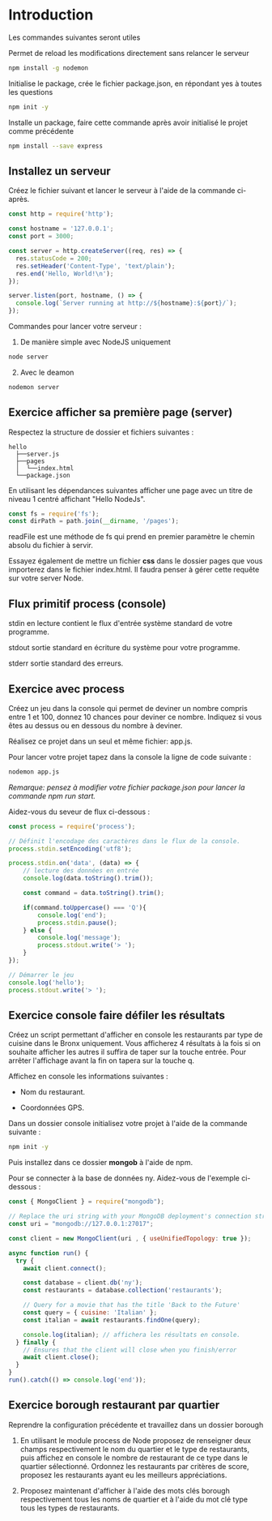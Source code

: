 # Introduction

Les commandes suivantes seront utiles 

Permet de reload les modifications directement sans relancer le serveur

```bash
npm install -g nodemon 
```

Initialise le package, crée le fichier package.json, en répondant yes à toutes les questions

```bash
npm init -y 
```

Installe un package, faire cette commande après avoir initialisé le projet comme précédente

```bash
npm install --save express 
```

## Installez un serveur 

Créez le fichier suivant et lancer le serveur à l'aide de la commande ci-après.

```js
const http = require('http');

const hostname = '127.0.0.1';
const port = 3000;

const server = http.createServer((req, res) => {
  res.statusCode = 200;
  res.setHeader('Content-Type', 'text/plain');
  res.end('Hello, World!\n');
});

server.listen(port, hostname, () => {
  console.log(`Server running at http://${hostname}:${port}/`);
});
```

Commandes pour lancer votre serveur :

1. De manière simple avec NodeJS uniquement

```bash
node server
```

2. Avec le deamon

```bash
nodemon server
```

## Exercice afficher sa première page (server)

Respectez la structure de dossier et fichiers suivantes :

```text
hello
  ├──server.js
  ├──pages
  │  └──index.html
  └──package.json
```

En utilisant les dépendances suivantes afficher une page avec un titre de niveau 1 centré affichant "Hello NodeJs".

```js
const fs = require('fs');
const dirPath = path.join(__dirname, '/pages');
```

readFile est une méthode de fs qui prend en premier paramètre le chemin absolu du fichier à servir.

Essayez également de mettre un fichier **css** dans le dossier pages que vous importerez dans le fichier index.html. Il faudra penser à gérer cette requête sur votre server Node.

## Flux primitif process (console)

stdin en lecture contient le flux d'entrée système standard de votre programme.

stdout sortie standard en écriture du système pour votre programme.

stderr sortie standard des erreurs.

## Exercice avec process

Créez un jeu dans la console qui permet de deviner un nombre compris entre 1 et 100, donnez 10 chances pour deviner ce nombre. Indiquez si vous êtes au dessus ou en dessous du nombre à deviner. 

Réalisez ce projet dans un seul et même fichier: app.js.

Pour lancer votre projet tapez dans la console la ligne de code suivante :

```bash
nodemon app.js
```

*Remarque: pensez à modifier votre fichier package.json pour lancer la commande npm run start.*

Aidez-vous du seveur de flux ci-dessous :

```js
const process = require('process');

// Définit l'encodage des caractères dans le flux de la console.
process.stdin.setEncoding('utf8'); 

process.stdin.on('data', (data) => {
    // lecture des données en entrée
    console.log(data.toString().trim());

    const command = data.toString().trim();

    if(command.toUppercase() === 'Q'){
        console.log('end');
        process.stdin.pause();
    } else {
        console.log('message');
        process.stdout.write('> ');
    }
});

// Démarrer le jeu
console.log('hello');
process.stdout.write('> ');
```

## Exercice console faire défiler les résultats

Créez un script permettant d'afficher en console les restaurants par type de cuisine dans le Bronx uniquement. Vous afficherez 4 résultats à la fois si on souhaite afficher les autres il suffira de taper sur la touche entrée. Pour arrêter l'affichage avant la fin on tapera sur la touche q.

Affichez en console les informations suivantes :

- Nom du restaurant.

- Coordonnées GPS.

Dans un dossier console initialisez votre projet à l'aide de la commande suivante :

```bash
npm init -y
```

Puis installez dans ce dossier **mongob** à l'aide de npm.

Pour se connecter à la base de données ny. Aidez-vous de l'exemple ci-dessous :

```js
const { MongoClient } = require("mongodb");

// Replace the uri string with your MongoDB deployment's connection string.
const uri = "mongodb://127.0.0.1:27017";

const client = new MongoClient(uri , { useUnifiedTopology: true });

async function run() {
  try {
    await client.connect();

    const database = client.db('ny');
    const restaurants = database.collection('restaurants');

    // Query for a movie that has the title 'Back to the Future'
    const query = { cuisine: 'Italian' };
    const italian = await restaurants.findOne(query);

    console.log(italian); // affichera les résultats en console.
  } finally {
    // Ensures that the client will close when you finish/error
    await client.close();
  }
}
run().catch(() => console.log('end'));
```

## Exercice borough restaurant par quartier

Reprendre la configuration précédente et travaillez dans un dossier borough

1. En utilisant le module process de Node proposez de renseigner deux champs respectivement le nom du quartier et le type de restaurants, puis affichez en console le nombre de restaurant de ce type dans le quartier sélectionné. Ordonnez les restaurants par critères de score, proposez les restaurants ayant eu les meilleurs appréciations.

2. Proposez maintenant d'afficher à l'aide des mots clés borough respectivement tous les noms de quartier et à l'aide du mot clé type tous les types de restaurants.

